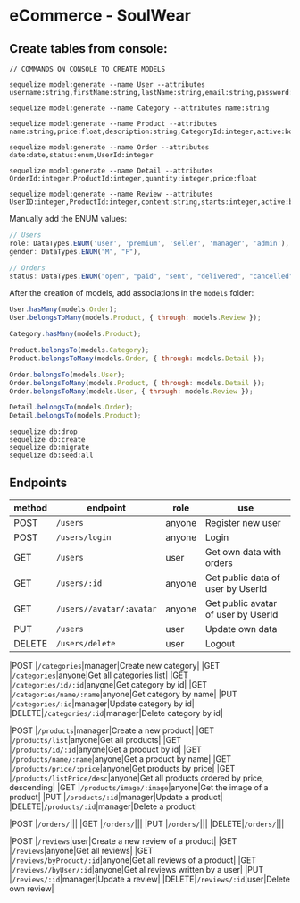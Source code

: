 # eCommerce - SoulWear

## Create tables from console:
```
// COMMANDS ON CONSOLE TO CREATE MODELS

sequelize model:generate --name User --attributes username:string,firstName:string,lastName:string,email:string,password:string,role:enum,birthDate:date,gender:enum,active:boolean

sequelize model:generate --name Category --attributes name:string

sequelize model:generate --name Product --attributes name:string,price:float,description:string,CategoryId:integer,active:boolean

sequelize model:generate --name Order --attributes date:date,status:enum,UserId:integer

sequelize model:generate --name Detail --attributes OrderId:integer,ProductId:integer,quantity:integer,price:float

sequelize model:generate --name Review --attributes UserID:integer,ProductId:integer,content:string,starts:integer,active:boolean
```

Manually add the ENUM values:
```js
// Users
role: DataTypes.ENUM('user', 'premium', 'seller', 'manager', 'admin'),
gender: DataTypes.ENUM("M", "F"),

// Orders
status: DataTypes.ENUM("open", "paid", "sent", "delivered", "cancelled"),


```

After the creation of models, add associations in the `models` folder:
```js
User.hasMany(models.Order);
User.belongsToMany(models.Product, { through: models.Review });

Category.hasMany(models.Product);

Product.belongsTo(models.Category);
Product.belongsToMany(models.Order, { through: models.Detail });

Order.belongsTo(models.User);
Order.belongsToMany(models.Product, { through: models.Detail });
Order.belongsToMany(models.User, { through: models.Review });

Detail.belongsTo(models.Order);
Detail.belongsTo(models.Product);

```


```
sequelize db:drop
sequelize db:create
sequelize db:migrate
sequelize db:seed:all
```

## Endpoints

|method|endpoint|role|use|
|------|--------|--------------|---|
|POST  |`/users`|anyone|Register new user|
|POST  |`/users/login`|anyone|Login|
|GET   |`/users`|user|Get own data with orders|
|GET   |`/users/:id`|anyone|Get public data of user by UserId|
|GET   |`/users//avatar/:avatar`|anyone|Get public avatar of user by UserId|
|PUT   |`/users`|user|Update own data|
|DELETE|`/users/delete`|user|Logout|

|POST  |`/categories`|manager|Create new category|
|GET   |`/categories`|anyone|Get all categories list|
|GET   |`/categories/id/:id`|anyone|Get category by id|
|GET   |`/categories/name/:name`|anyone|Get category by name|
|PUT   |`/categories/:id`|manager|Update category by id|
|DELETE|`/categories/:id`|manager|Delete category by id|

|POST  |`/products`|manager|Create a new product|
|GET   |`/products/list`|anyone|Get all products|
|GET   |`/products/id/:id`|anyone|Get a product by id|
|GET   |`/products/name/:name`|anyone|Get a product by name|
|GET   |`/products/price/:price`|anyone|Get products by price|
|GET   |`/products/listPrice/desc`|anyone|Get all products ordered by price, descending|
|GET   |`/products/image/:image`|anyone|Get the image of a product|
|PUT   |`/products/:id`|manager|Update a product|
|DELETE|`/products/:id`|manager|Delete a product|

|POST  |`/orders/`|||
|GET   |`/orders/`|||
|PUT   |`/orders/`|||
|DELETE|`/orders/`|||

|POST  |`/reviews`|user|Create a new review of a product|
|GET   |`/reviews`|anyone|Get all reviews|
|GET   |`/reviews/byProduct/:id`|anyone|Get all reviews of a product|
|GET   |`/reviews//byUser/:id`|anyone|Get al reviews written by a user|
|PUT   |`/reviews/:id`|manager|Update a review|
|DELETE|`/reviews/:id`|user|Delete own review|
